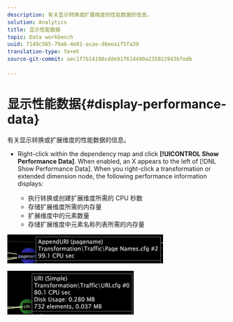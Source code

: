 ```yaml
---
description: 有关显示转换或扩展维度的性能数据的信息。
solution: Analytics
title: 显示性能数据
topic: Data workbench
uuid: 7149c565-79a6-4e01-acae-d6eea1f5fa39
translation-type: tm+mt
source-git-commit: aec1f7b14198cdde91f61d490a235022943bfedb

---
```



# 显示性能数据{#display-performance-data}

有关显示转换或扩展维度的性能数据的信息。

* Right-click within the dependency map and click **[!UICONTROL Show Performance Data]**. When enabled, an X appears to the left of [!DNL Show Performance Data]. When you right-click a transformation or extended dimension node, the following performance information displays:

   * 执行转换或创建扩展维度所需的 CPU 秒数
   * 存储扩展维度所需的内存量
   * 扩展维度中的元素数量
   * 存储扩展维度中元素名称列表所需的内存量

![](assets/vis_DependencyMap_PerfData_Transformation.png)

![](assets/vis_DependencyMap_PerfData_ExtDims.png)

